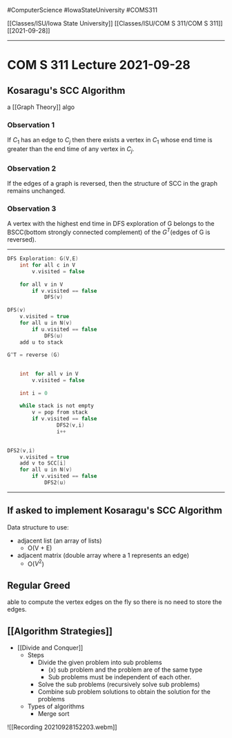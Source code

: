 #ComputerScience  #IowaStateUniversity #COMS311 


[[Classes/ISU/Iowa State University]] [[Classes/ISU/COM S 311/COM S 311]] [[2021-09-28]]

---

# COM S 311 Lecture 2021-09-28

## Kosaragu's SCC Algorithm

a [[Graph Theory]] algo

### Observation 1
If $C_1$ has an edge to $C_j$ then there exists a vertex in $C_1$ whose end time is greater than the end time of any vertex in $C_j$.

### Observation 2
If the edges of a graph is reversed, then the structure of SCC in the graph remains unchanged.

### Observation 3
A vertex with the highest end time in DFS exploration of G belongs to the BSCC(bottom strongly connected complement) of the $G^T$(edges of G is reversed).


---

```c
DFS Exploration: G(V,E)
	int for all c in V 
		v.visited = false
		
	for all v in V
		if v.visited == false
			DFS(v)
			
DFS(v)
	v.visited = true
	for all u in N(v)
		if u.visited == false
			DFS(u)
	add u to stack
	
G^T = reverse (G)
			

	int  for all v in V 
		v.visited = false
	
	int i = 0
		
	while stack is not empty 
		v = pop from stack
		if v.visited == false
				DFS2(v,i)
				i++

			
DFS2(v,i)
	v.visited = true
	add v to SCC[i]
	for all u in N(v)
		if v.visited == false
			DFS2(u)
```

---

## If asked to implement Kosaragu's SCC Algorithm

Data structure to use: 
- adjacent list (an array of lists)
	- O(V + E)
- adjacent matrix (double array where a 1 represents an edge) 
	- O($V^2$)

## Regular Greed

able to compute the vertex edges on the fly so there is no need to store the edges.

## [[Algorithm Strategies]]

- [[Divide and Conquer]]
	- Steps
		- Divide the given problem into sub problems
			- (x) sub problem and the problem are of the same type
			- Sub problems must be independent of each other.
		- Solve the sub problems (recursively solve sub problems)
		- Combine sub problem solutions to obtain the solution for the problems
	- Types of algorithms 
		- Merge sort


![[Recording 20210928152203.webm]]

